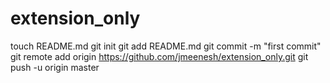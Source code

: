 extension_only
==============
touch README.md
git init
git add README.md
git commit -m "first commit"
git remote add origin https://github.com/jmeenesh/extension_only.git
git push -u origin master
